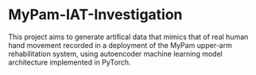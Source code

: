 # MyPam-IAT-Investigation

This project aims to generate artifical data that mimics that of real human hand movement recorded in a deployment of the MyPam upper-arm rehabilitation system, using autoencoder machine learning model architecture implemented in PyTorch.
